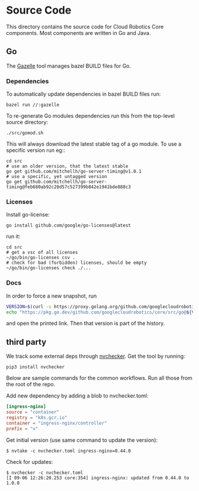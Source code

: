 # Source Code

This directory contains the source code for Cloud Robotics Core components. Most
components are written in Go and Java.

## Go

The [Gazelle](https://github.com/bazelbuild/bazel-gazelle) tool manages bazel
BUILD files for Go.

### Dependencies

To automatically update dependencies in bazel BUILD files run:

```
bazel run //:gazelle
```

To re-generate Go modules dependencies run this from the top-level source
directory:

```
./src/gomod.sh
```

This will always download the latest stable tag of a go module. To use a
specific version run eg::

```
cd src
# use an older version, that the latest stable
go get github.com/mitchellh/go-server-timing@v1.0.1
# use a specific, yet untagged version
go get github.com/mitchellh/go-server-timing@feb680ab92c20d57c527399b842e1941bde888c3
```

### Licenses

Install go-license:

```
go install github.com/google/go-licenses@latest
```

run it:

```
cd src
# get a vsc of all licenses
~/go/bin/go-licenses csv .
# check for bad (forbidden) licenses, should be empty
~/go/bin/go-licenses check ./...
```

### Docs

In order to force a new snapshot, run
```bash
VERSION=$(curl -s https://proxy.golang.org/github.com/googlecloudrobotics/core/@latest | jq -r ".Version")
echo "https://pkg.go.dev/github.com/googlecloudrobotics/core/src/go@${VERSION}"
```
and open the printed link. Then that version is part of the history.

## third party

We track some external deps through [nvchecker](https://github.com/lilydjwg/nvchecker).
Get the tool by running:
```shell
pip3 install nvchecker
```

Below are sample commands for the common workflows. Run all those from the root
of the repo.

Add new dependency by adding a blob to nvchecker.toml:
```toml
[ingress-nginx]
source = "container"
registry = "k8s.gcr.io"
container = "ingress-nginx/controller"
prefix = "v"
```
Get initial version (use same command to update the version):
```shell
$ nvtake -c nvchecker.toml ingress-nginx=0.44.0
```

Check for updates:
```shell
$ nvchecker -c nvchecker.toml
[I 09-06 12:26:20.253 core:354] ingress-nginx: updated from 0.44.0 to 1.0.0
```


